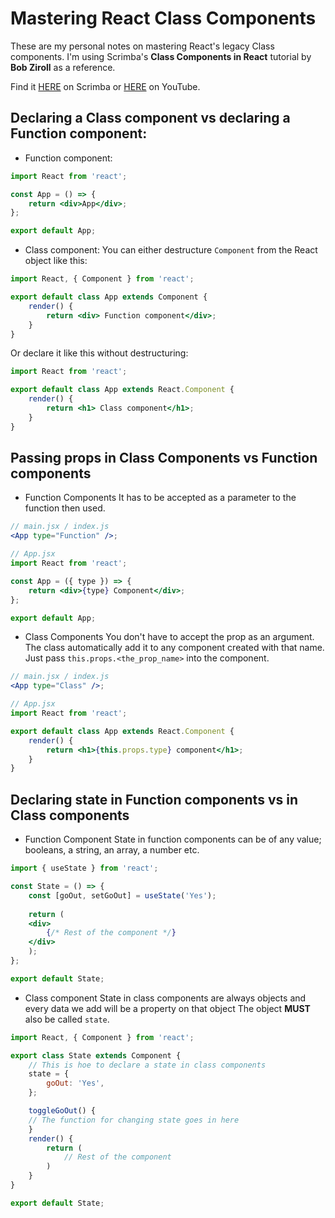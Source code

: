 # Mastering React Class Components

These are my personal notes on mastering React's legacy Class components.
I'm using Scrimba's **Class Components in React** tutorial by **Bob Ziroll** as a reference.

Find it [HERE](https://scrimba.com/learn/classcomponents/) on Scrimba or [HERE](https://www.youtube.com/playlist?list=PLqYFXd9GTRVUE1mKTvVAPqtVzLbRTnm_L) on YouTube.

## Declaring a Class component vs declaring a Function component:

- Function component:

```jsx
import React from 'react';

const App = () => {
	return <div>App</div>;
};

export default App;
```

- Class component:
  You can either destructure `Component` from the React object like this:

```jsx
import React, { Component } from 'react';

export default class App extends Component {
	render() {
		return <div> Function component</div>;
	}
}
```

Or declare it like this without destructuring:

```jsx
import React from 'react';

export default class App extends React.Component {
	render() {
		return <h1> Class component</h1>;
	}
}
```

## Passing props in Class Components vs Function components

- Function Components
  It has to be accepted as a parameter to the function then used.

```jsx
// main.jsx / index.js
<App type="Function" />;

// App.jsx
import React from 'react';

const App = ({ type }) => {
	return <div>{type} Component</div>;
};

export default App;
```

- Class Components
  You don't have to accept the prop as an argument. The class automatically add it to any component created with that name. Just pass `this.props.<the_prop_name>` into the component.

```jsx
// main.jsx / index.js
<App type="Class" />;

// App.jsx
import React from 'react';

export default class App extends React.Component {
	render() {
		return <h1>{this.props.type} component</h1>;
	}
}
```

## Declaring state in Function components vs in Class components

- Function Component
  State in function components can be of any value; booleans, a string, an array, a number etc.

```jsx
import { useState } from 'react';

const State = () => {
	const [goOut, setGoOut] = useState('Yes');
	
	return (
	<div>
		{/* Rest of the component */}
	</div>
	);
};

export default State;
```

- Class component
  State in class components are always objects and every data we add will be a property on that object
  The object **MUST** also be called `state`.

```jsx
import React, { Component } from 'react';

export class State extends Component {
	// This is hoe to declare a state in class components
	state = {
		goOut: 'Yes',
	};

	toggleGoOut() {
	// The function for changing state goes in here
	}
	render() {
		return (
			// Rest of the component
		)
	}
}

export default State;
```
